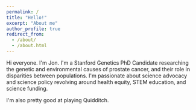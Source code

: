 ```yaml
---
permalink: /
title: "Hello!"
excerpt: "About me"
author_profile: true
redirect_from: 
  - /about/
  - /about.html
---
```


Hi everyone. I'm Jon. I'm a Stanford Genetics PhD Candidate researching the genetic and environmental causes of prostate cancer, and their role in disparities between populations. I'm passionate about science advocacy and science policy revolving around health equity, STEM education, and science funding. 

I'm also pretty good at playing Quidditch.
